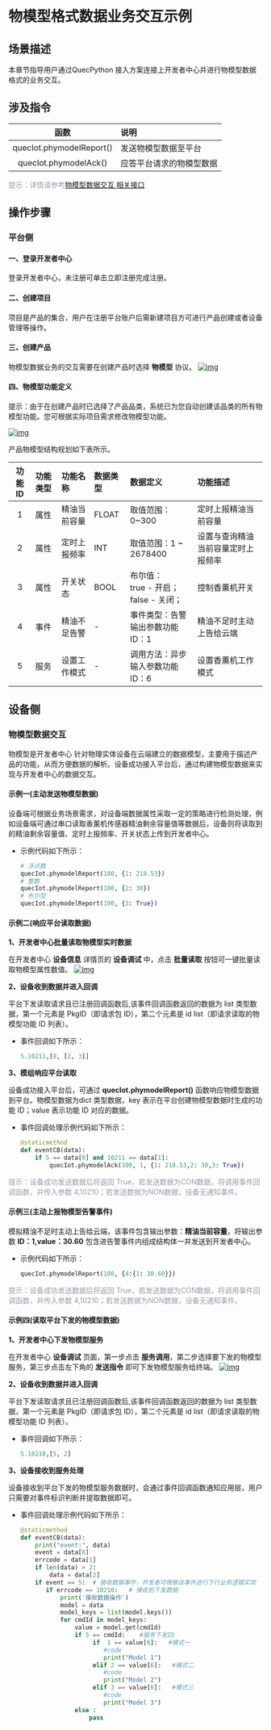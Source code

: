 
# 物模型格式数据业务交互示例

## __场景描述__

本章节指导用户通过QuecPython 接入方案连接上开发者中心并进行物模型数据格式的业务交互。

## __涉及指令__

| 函数 | 说明  |
|:--------:| :-------------|
|quecIot.phymodelReport() |发送物模型数据至平台 |
|quecIot.phymodelAck()|应答平台请求的物模型数据 |

<font color=#999AAA >提示：详情请参考[物模型数据交互 相关接口](/deviceDevelop/nb/QuecPython/api/nb-quecpython-api-03.md)</font>
	
## __操作步骤__
### __平台侧__
#### __一、登录开发者中心__
登录<a :href="toDevelopCenter()" target="_blank">开发者中心</a>，未注册可单击<a :href="toDevelopCenter('registerType')" target="_blank">立即注册</a>完成注册。
#### __二、创建项目__
项目是产品的集合，用户在注册平台账户后需新建项目方可进行产品创建或者设备管理等操作。
#### __三、创建产品__
物模型数据业务的交互需要在创建产品时选择 __物模型__ 协议。
<a data-fancybox title="img" href="/deviceDevelop/nb/QuecPython/resource/data/Physical_model/Example-01.png">![img](/deviceDevelop/nb/QuecPython/resource/data/Physical_model/Example-01.png)</a>


#### __四、物模型功能定义__
 提示：由于在创建产品时已选择了产品品类，系统已为您自动创建该品类的所有物模型功能。您可根据实际项目需求修改物模型功能。 

<a data-fancybox title="img" href="/deviceDevelop/nb/QuecPython/resource/data/Physical_model/Example-02.png">![img](/deviceDevelop/nb/QuecPython/resource/data/Physical_model/Example-02.png)</a>

 产品物模型结构规划如下表所示。

| 功能ID | 功能类型    |功能名称   |数据类型    |数据定义  |功能描述  |
|:--------:|:-------------|:-------------|:-------------|:-------------|:-------------|
| 1 |属性 | 精油当前容量 | FLOAT |取值范围：0~300 |定时上报精油当前容量
| 2 |属性 | 定时上报频率 | INT |取值范围：1 ~ 2678400 |设置与查询精油当前容量定时上报频率|
| 3 |属性 | 开关状态 | BOOL |布尔值：<br>true - 开启；<br>false - 关闭； |控制香薰机开关|
| 4 |事件 | 精油不足告警 | - |事件类型：告警 <br>输出参数功能ID：1 |精油不足时主动上告给云端|
| 5 |服务 | 设置工作模式 | - |调用方法：异步<br>输入参数功能ID：6 |设置香薰机工作模式|

## __设备侧__
### __物模型数据交互__

物模型是开发者中心 针对物理实体设备在云端建立的数据模型，主要用于描述产品的功能，从而方便数据的解析。设备成功接入平台后，通过构建物模型数据来实现与开发者中心的数据交互。


#### __示例一(主动发送物模型数据)__

设备端可根据业务场景需求，对设备端数据属性采取一定的策略进行检测处理，例如设备端可通过串口读取香薰机传感器精油剩余容量值等数据后，设备则将读取到的精油剩余容量值、定时上报频率、开关状态上传到开发者中心。

* 示例代码如下所示：
	```py
	# 浮点数
	quecIot.phymodelReport(100, {1: 218.53})
	# 整数
	quecIot.phymodelReport(100, {2: 30})
	# 布尔型
	quecIot.phymodelReport(100, {3: True})
	```


#### __示例二(响应平台读取数据)__
__1、开发者中心批量读取物模型实时数据__

在开发者中心 __设备信息__ 详情页的 __设备调试__ 中，点击 __批量读取__ 按钮可一键批量读取物模型属性数值。
<a data-fancybox title="img" href="/deviceDevelop/nb/QuecPython/resource/data/Physical_model/Example-03.png">![img](/deviceDevelop/nb/QuecPython/resource/data/Physical_model/Example-03.png)</a>

__2、设备收到数据并进入回调__

平台下发读取请求且已注册回调函数后,该事件回调函数返回的数据为 list 类型数据，第一个元素是 PkgID（即请求包 ID），第二个元素是 id list（即请求读取的物模型功能 ID 列表）。
* 事件回调如下所示：

	```py
	5.10211,[8, [2, 3]]
	```

__3、模组响应平台读取__

设备成功接入平台后，可通过 __quecIot.phymodelReport()__ 函数响应物模型数据到平台。物模型数据为dict 类型数据，key 表示在平台创建物模型数据时生成的功能 ID；value 表示功能 ID 对应的数据。

* 事件回调处理示例代码如下所示：
	```py
    @staticmethod
    def eventCB(data):
        if 5 == data[0] and 10211 == data[1]:
			quecIot.phymodelAck(100, 1, {1: 218.53,2: 30,3: True})
	```
<font color=#999AAA >提示：设备成功发送数据后将返回 True，若发送数据为CON数据，将调用事件回调函数，并传入参数 4,10210；若发送数据为NON数据，设备无通知事件。</font>

#### __示例三(主动上报物模型告警事件)__
模拟精油不足时主动上告给云端，该事件包含输出参数：__精油当前容量__，将输出参数 __ID：1,value：30.60__ 包含进告警事件内组成结构体一并发送到开发者中心。

* 示例代码如下所示：
	```py
	quecIot.phymodelReport(100, {4:{1: 30.60}})
	```
<font color=#999AAA >提示：设备成功发送数据后将返回 True，若发送数据为CON数据，将调用事件回调函数，并传入参数 4,10210；若发送数据为NON数据，设备无通知事件。</font>

#### __示例四(读取平台下发的物模型数据)__

__1、开发者中心下发物模型服务__

 在开发者中心 __设备调试__ 页面，第一步点击 __服务调用__，第二步选择要下发的物模型服务，第三步点击左下角的 __发送指令__ 即可下发物模型服务给终端。
<a data-fancybox title="img" href="/deviceDevelop/nb/QuecPython/resource/data/Physical_model/Example-04.png">![img](/deviceDevelop/nb/QuecPython/resource/data/Physical_model/Example-04.png)</a>

__2、设备收到数据并进入回调__

平台下发读取请求且已注册回调函数后,该事件回调函数返回的数据为 list 类型数据，第一个元素是 PkgID（即请求包 ID），第二个元素是 id list（即请求读取的物模型功能 ID 列表）。
* 事件回调如下所示：

	```py
	5.10210,[5, 2]
	```

__3、设备接收到服务处理__

设备接收到平台下发的物模型服务数据时，会通过事件回调函数通知应用层，用户只需要对事件标识判断并提取数据即可。

* 事件回调处理示例代码如下所示：
	```py
    @staticmethod
    def eventCB(data):
        print("event:", data)
        event = data[0]
        errcode = data[1]
        if len(data) > 2:
            data = data[2]
        if event == 5:  # 接收数据事件，开发者可根据该事件进行下行业务逻辑实现
           if errcode == 10210:   # 接收到下发数据
               print('接收数据操作')
               model = data
               model_keys = list(model.keys())
               for cmdId in model_keys:
                   value = model.get(cmdId)
                   if 5 == cmdId:    #服务下发ID                     
                        if  1 == value[6]:   #模式一
                           #code
                           print("Model 1") 
                        elif 2 == value[6]:   #模式二
                           #code
                           print("Model 2") 
                        elif 3 == value[6]:   #模式三
                           #code
                           print("Model 3") 
                   else :
                       pass                
	```

 
